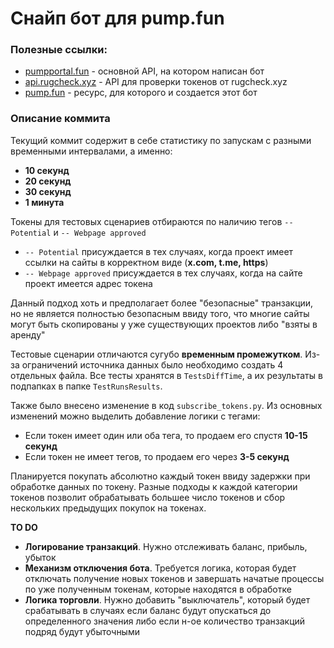 # Снайп бот для pump.fun

### Полезные ссылки:
* [pumpportal.fun](https://pumpportal.fun/) - основной API, на котором написан бот
* [api.rugcheck.xyz](https://api.rugcheck.xyz/swagger/index.html) - API для проверки токенов от rugcheck.xyz
* [pump.fun](https://pump.fun/board) - ресурс, для которого и создается этот бот


### Описание коммита
Текущий коммит содержит в себе статистику по запускам с разными временными интервалами, а именно:
* **10 секунд**
* **20 секунд**
* **30 секунд**
* **1 минута**

Токены для тестовых сценариев отбираются по наличию тегов `-- Potential` и `-- Webpage approved`
* `-- Potential` присуждается в тех случаях, когда проект имеет ссылки на сайты в корректном виде (**x.com, t.me, https**)
* `-- Webpage approved` присуждается в тех случаях, когда на сайте проект имеется адрес токена

Данный подход хоть и предполагает более "безопасные" транзакции, но не является полностью безопасным
ввиду того, что многие сайты могут быть скопированы у уже существующих проектов либо "взяты в аренду"

Тестовые сценарии отличаются сугубо **временным промежутком**. Из-за ограничений источника данных было необходимо 
создать 4 отдельных файла. Все тесты хранятся в `TestsDiffTime`, а их результаты в подпапках в 
папке `TestRunsResults`. 

Также было внесено изменение в код `subscribe_tokens.py`.
Из основных изменений можно выделить добавление логики с тегами:
* Если токен имеет один или оба тега, то продаем его спустя **10-15 секунд**
* Если токен не имеет тегов, то продаем его через **3-5 секунд**

Планируется покупать абсолютно каждый токен ввиду задержки при обработке данных по токену. Разные подходы к каждой
категории токенов позволит обрабатывать большее число токенов и сбор нескольких предыдущих покупок на токенах.

**TO DO**
- **Логирование транзакций**. Нужно отслеживать баланс, прибыль, убыток
- **Механизм отключения бота**. Требуется логика, которая будет отключать получение новых токенов и завершать начатые
процессы по уже полученным токенам, которые находятся в обработке
- **Логика торговли**. Нужно добавить "выключатель", который будет срабатывать в случаях если баланс будут опускаться
до определенного значения либо если н-ое количество транзакций подряд будут убыточными
